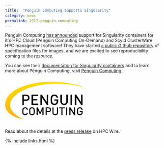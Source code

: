 ```yaml
---
title:  "Penguin Computing Supports Singularity"
category: news
permalink: 2017-penguin-computing
---
```


Penguin Computing <a href="https://www.hpcwire.com/off-the-wire/penguin-computing-announces-support-singularity-containers-pod-hpc-cloud-scyld-clusterware-hpc-cluster-management-solution/" target="_blank">has announced</a> support for Singularity containers for it's HPC Cloud (Penguin Computing On-Demand) and Scyld ClusterWare HPC management software! They have started <a href="https://github.com/PenguinComputing/pod" target="_blank">a public Github repository</a> of specification files for images, and we are excited to see reproducibility coming to the resource. 

You can see their <a href="https://pod.penguincomputing.com/documentation/Singularity" target="_blank">documentation for Singularity containers</a> and to learn more about Penguin Computing, 
visit <a href="https://www.penguincomputing.com" target="_blank">Penguin Computing</a>. 

![/assets/img/posts/news/penguin-computing.png](/assets/img/posts/news/penguin-computing.png)

Read about the details at the <a href="https://www.hpcwire.com/off-the-wire/penguin-computing-announces-support-singularity-containers-pod-hpc-cloud-scyld-clusterware-hpc-cluster-management-solution/" target="_blank">press release</a> on HPC Wire.

{% include links.html %}
